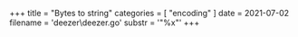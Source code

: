 +++
title = "Bytes to string"
categories = [ "encoding" ]
date = 2021-07-02
filename = 'deezer\deezer.go'
substr = '"%x"'
+++
